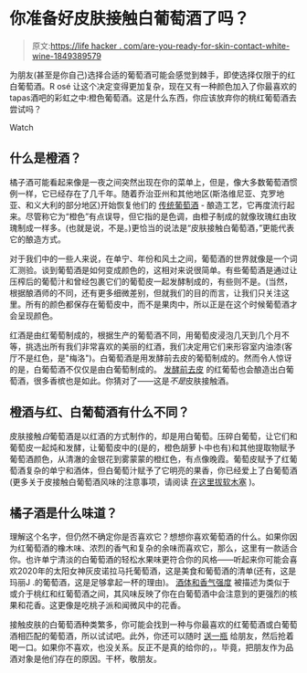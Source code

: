 # 你准备好皮肤接触白葡萄酒了吗？

> 原文:[https://life hacker . com/are-you-ready-for-skin-contact-white-wine-1849389579](https://lifehacker.com/are-you-ready-for-skin-contact-white-wine-1849389579)

为朋友(甚至是你自己)选择合适的葡萄酒可能会感觉到棘手，即使选择仅限于的红白葡萄酒。R osé 让这个决定变得更加复杂，现在又有一种颜色加入了你最喜欢的tapas酒吧的彩虹之中:橙色葡萄酒。这是什么东西，你应该放弃你的桃红葡萄酒去尝试吗？

Watch

## 什么是橙酒？

橘子酒可能看起来像是一夜之间突然出现在你的菜单上，但是，像大多数葡萄酒惯例一样，它已经存在了几千年。随着乔治亚州和其他地区(斯洛维尼亚、克罗地亚、和义大利的部分地区)开始恢复他们的 [传统葡萄酒](https://vinepair.com/articles/orange-wine-glow-up/) - 酿造工艺，它再度流行起来。尽管称它为“橙色”有点误导，但它指的是色调，由橙子制成的就像玫瑰红由玫瑰制成一样多。(也就是说，不是。)更恰当的说法是“皮肤接触白葡萄酒，”更能代表它的酿造方式。

对于我们中的一些人来说，在单宁、年份和风土之间，葡萄酒的世界就像是一个词汇测验。谈到葡萄酒是如何变成颜色的，这相对来说很简单。有些葡萄酒是通过让压榨后的葡萄汁和曾经包裹它们的葡萄皮一起发酵制成的，有些则不是。(当然，根据酿酒师的不同，还有更多细微差别，但就我们的目的而言，让我们只关注这里。所有的颜色都保存在葡萄皮中，而不是果肉中，所以正是在这个时候葡萄酒才会呈现颜色。

红酒是由红葡萄制成的，根据生产的葡萄酒不同，用葡萄皮浸泡几天到几个月不等，挑选出所有我们非常喜欢的美丽的红酒，我们决定用它们来形容室内油漆(客厅不是红色，是"梅洛")。白葡萄酒是用发酵前去皮的葡萄制成的。然而令人惊讶的是，白葡萄酒不仅仅是由白葡萄制成的。 [发酵前去皮](https://www.foodandwine.com/wine/whats-difference-between-red-and-white-wine#:~:text=When%20making%20white%20wine%2C%20the,known%20as%20Blanc%20de%20Noir.) 的红葡萄也会酿造出白葡萄酒，很多香槟也是如此。你猜对了——这是*不是*皮肤接触酒。

## 橙酒与红、白葡萄酒有什么不同？

皮肤接触*白*葡萄酒是以红酒的方式制作的，却是用白葡萄。压碎白葡萄，让它们和葡萄皮一起炖和发酵，让葡萄皮中的(是的，橙色胡萝卜中也有)和其他提取物赋予葡萄酒颜色，从清澈的金银花到雾蒙蒙的橙红色，有点像晚霞。葡萄皮赋予了红葡萄酒复杂的单宁和酒体，但白葡萄汁赋予了它明亮的果香，你已经爱上了白葡萄酒(更多关于皮接触白葡萄酒风味的注意事项，请阅读 [在这里拔软木塞](https://pullthecork.co.uk/what-you-need-to-know-about-orange-wine/#:~:text=Some%20people%20call%20it%20Georgian,birthplace%20of%20skin%20contact%20wine.&text=The%20wine%20can%20taste%20like,depth%20of%20natural%20red%20wine.) )。

## 橘子酒是什么味道？

理解这个名字，但仍然不确定你是否喜欢它？想想你喜欢葡萄酒的什么。如果你因为红葡萄酒的橡木味、浓烈的香气和复杂的余味而喜欢它，那么，这里有一款适合你。也许单宁清淡的白葡萄酒的轻松水果味更符合你的风格——听起来你可能会喜欢2020年的太阳女神灰皮诺拉马托葡萄酒，这是美食和葡萄酒的清单(还有，这是玛丽J .的葡萄酒，这是足够拿起一杯的理由)。 [酒体和香气强度](https://www.winemag.com/2019/07/10/skin-contact-white-wines-orange-wine-beginners/) 被描述为类似于或介于桃红和红葡萄酒之间，其风味反映了你在白葡萄酒中会注意到的更强烈的核果和花香。这更像是吃桃子派和闻微风中的花香。

接触皮肤的白葡萄酒种类繁多，你可能会找到一种与你最喜欢的红葡萄酒或白葡萄酒相匹配的葡萄酒，所以试试吧。此外，你还可以随时 [送一瓶](https://lifehacker.com/how-to-gift-wine-without-looking-like-uncultured-swine-1845799333) 给朋友，然后抢着喝一口。如果你不喜欢，也没关系。反正不是真的给你的，。毕竟，把朋友作为品酒对象是他们存在的原因。干杯，敬朋友。